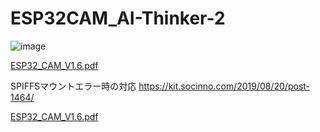 # ESP32CAM_AI-Thinker-2

![image](https://github.com/t1okumikatu/ESP32CAM_AI-Thinker-2/assets/11044177/ef5dce6e-0c9d-40c8-9b1e-1a12ca8136c0)


[ESP32_CAM_V1.6.pdf](https://github.com/t1okumikatu/ESP32CAM_AI-Thinker-2/files/15496158/ESP32_CAM_V1.6.pdf)

SPIFFSマウントエラー時の対応
https://kit.socinno.com/2019/08/20/post-1464/

[ESP32_CAM_V1.6.pdf](https://github.com/user-attachments/files/16449182/ESP32_CAM_V1.6.pdf)

